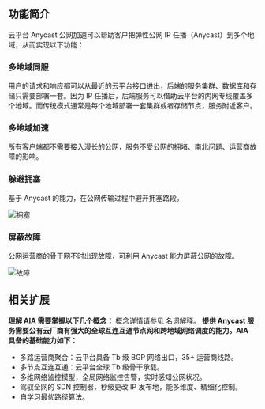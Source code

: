 ## 功能简介
云平台 Anycast 公网加速可以帮助客户把弹性公网 IP 任播（Anycast）到多个地域，从而实现以下功能：
### 多地域同服
用户的请求和响应都可以从最近的云平台接口进出，后端的服务集群、数据库和存储只需要部署一套。因为 IP 任播后，后端服务可以借助云平台的内网专线覆盖多个地域。而传统模式通常是每个地域部署一套集群或者存储节点，服务附近客户。
### 多地域加速
所有客户端都不需要接入漫长的公网，服务不受公网的拥堵、南北问题、运营商故障的影响。
### 躲避拥塞
基于 Anycast 的能力，在公网传输过程中避开拥塞路段。

![拥塞](http://imgcache.tcecqpoc.fsphere.cn/image/mc.qcloudimg.com/static/img/5ad1eb5e3e4f0aac2174bfc45d06c2c0/image.png)

### 屏蔽故障
公网运营商的骨干网不时出现故障，可利用 Anycast 能力屏蔽公网的故障。

![故障](http://imgcache.tcecqpoc.fsphere.cn/image/mc.qcloudimg.com/static/img/34ccc568c4a6cb6c57718952cbb39b47/image.png)

## 相关扩展
**理解 AIA 需要掌握以下几个概念：**
概念详情请参见 [名词解释](http://tcecqpoc.fsphere.cn/document/product/644/12625)。
**提供 Anycast 服务需要公有云厂商有强大的全球互连互通节点网和跨地域网络调度的能力。AIA 具备的基础能力如下：**
- 多路运营商聚合：云平台具备 Tb 级 BGP 网络出口，35+ 运营商线路。
- 多节点互连互通：云平台全球 Tb 级骨干承载。
- 多维网络监控模型，全局网络监控告警，实时感知公网状况。
- 驾驭全网的 SDN 控制器，秒级更改 IP 发布地，能多维度、精细化控制。
- 自学习最优路径算法。
